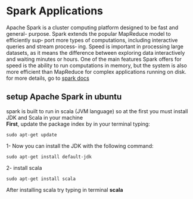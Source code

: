 # Spark Applications
Apache Spark is a cluster computing platform designed to be fast and general-
purpose. 
Spark extends the popular MapReduce model to efficiently sup‐
port more types of computations, including interactive queries and stream process‐
ing. Speed is important in processing large datasets, as it means the difference
between exploring data interactively and waiting minutes or hours. One of the main
features Spark offers for speed is the ability to run computations in memory, but the
system is also more efficient than MapReduce for complex applications running on
disk. for more details, go to [spark docs](https://spark.apache.org/docs/latest/)
## setup Apache Spark in ubuntu
spark is built to run in scala (JVM language) so at the first you must install JDK and Scala in your machine\
**First**, update the package index by in your terminal typing:

```
sudo apt-get update
```
1- Now you can install the JDK with the following command:

```
sudo apt-get install default-jdk
```
2- install scala
```
sudo apt-get install scala
```
After installing scala try typing in terminal **scala**
